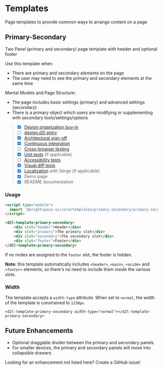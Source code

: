 # Templates
Page templates to provide common ways to arrange content on a page

## Primary-Secondary
Two Panel (primary and secondary) page template with header and optional footer

Use this template when: 
- There are primary and secondary elements on the page
- The user may need to see the primary and secondary elements at the same time 
 
Mental Models and Page Structure: 
- The page includes basic settings (primary) and advanced settings (secondary) 
- There is a primary object which users are modifying or supplementing with secondary tools/settings/options

>
> - [x] [Design organization buy-in](https://github.com/BrightspaceUI/guide/wiki/Before-you-build#working-with-design)
> - [ ] [design.d2l entry](http://design.d2l/)
> - [x] [Architectural sign-off](https://github.com/BrightspaceUI/guide/wiki/Before-you-build#web-component-architecture)
> - [x] [Continuous integration](https://github.com/BrightspaceUI/guide/wiki/Testing#testing-continuously-with-travis-ci)
> - [ ] [Cross-browser testing](https://github.com/BrightspaceUI/guide/wiki/Testing#cross-browser-testing-with-sauce-labs)
> - [x] [Unit tests](https://github.com/BrightspaceUI/guide/wiki/Testing#testing-with-polymer-test) (if applicable)
> - [ ] [Accessibility tests](https://github.com/BrightspaceUI/guide/wiki/Testing#automated-accessibility-testing-with-axe)
> - [x] [Visual diff tests](https://github.com/BrightspaceUI/visual-diff)
> - [x] [Localization](https://github.com/BrightspaceUI/guide/wiki/Localization) with Serge (if applicable)
> - [x] Demo page
> - [x] README documentation

### Usage
```html
<script type="module">
  import '@brightspace-ui/core/templates/primary-secondary/primary-secondary.js';
</script>

<d2l-template-primary-secondary>
    <div slot="header">Header</div>
    <div slot="primary">The primary slot</div>
    <div slot="secondary">The secondary slot</div>
    <div slot="footer">Footer</div>
</d2l-template-primary-secondary>
```

If no nodes are assigned to the `footer` slot, the footer is hidden.

**Note:** this template automatically includes `<header>`, `<main>`, `<aside>` and `<footer>` elements, so there's no need to include them inside the various slots.

### Width ###
The template accepts a `width-type` attribute. When set to `normal`, the width of the template is constrained to `1230px`.

```<d2l-template-primary-secondary width-type="normal"></d2l-template-primary-secondary>```

## Future Enhancements

- Optional draggable divider between the primary and secondary panels
- For smaller devices, the primary and secondary panels will move into collapsible drawers

Looking for an enhancement not listed here? Create a GitHub issue!
